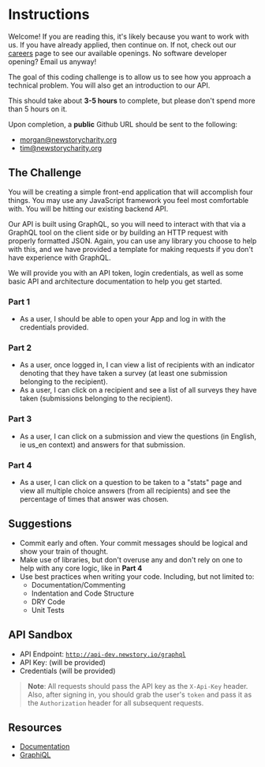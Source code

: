 # Instructions

Welcome! If you are reading this, it's likely because you want to work with us. If you have already applied, then continue on. If not, check out our [careers](https://newstorycharity.org/careers/) page to see our available openings. No software developer opening? Email us anyway!

The goal of this coding challenge is to allow us to see how you approach a technical problem. You will also get an introduction to our API. 

This should take about **3-5 hours** to complete, but please don't spend more than 5 hours on it.

Upon completion, a **public** Github URL should be sent to the following:

- [morgan@newstorycharity.org](mailto:morgan@newstorycharity.org)
- [tim@newstorycharity.org](mailto:tim@newstorycharity.org)

## The Challenge

You will be creating a simple front-end application that will accomplish four things. You may use any JavaScript framework you feel most comfortable with. You will be hitting our existing backend API.

Our API is built using GraphQL, so you will need to interact with that via a GraphQL tool on the client side or by building an HTTP request with properly formatted JSON. Again, you can use any library you choose to help with this, and we have provided a template for making requests if you don't have experience with GraphQL.

We will provide you with an API token, login credentials, as well as some basic API and architecture documentation to help you get started.

### **Part 1**

- As a user, I should be able to open your App and log in with the credentials provided.

### **Part 2**

- As a user, once logged in, I can view a list of recipients with an indicator denoting that they have taken a survey (at least one submission belonging to the recipient).
- As a user, I can click on a recipient and see a list of all surveys they have taken (submissions belonging to the recipient).

### **Part 3**

- As a user, I can click on a submission and view the questions (in English, ie us_en context) and answers for that submission.

### **Part 4**

- As a user, I can click on a question to be taken to a "stats" page and view all multiple choice answers (from all recipients) and see the percentage of times that answer was chosen.

## Suggestions

- Commit early and often. Your commit messages should be logical and show your train of thought.
- Make use of libraries, but don't overuse any and don't rely on one to help with any core logic, like in **Part 4**
- Use best practices when writing your code. Including, but not limited to:
    - Documentation/Commenting
    - Indentation and Code Structure
    - DRY Code
    - Unit Tests

## API Sandbox

- API Endpoint: [`http://api-dev.newstory.io/graphql`](http://api-dev.newstory.io/graphql)
- API Key: (will be provided)
- Credentials (will be provided)
  
> **Note**: All requests should pass the API key as the `X-Api-Key` header. Also, after signing in, you should grab the user's `token` and pass it as the `Authorization` header for all subsequent requests.

## Resources

- [Documentation](./resources/Documentation.md)
- [GraphiQL](./resources/Documentation.md#choose-how-you-will-interact-with-the-api)
